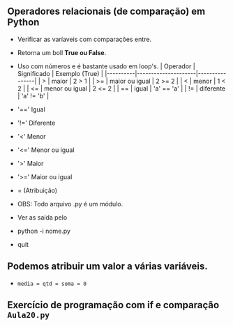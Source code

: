 ## Operadores relacionais (de comparação) em Python
- Verificar as varíaveis com comparações entre.
- Retorna um boll **True ou False**.
- Uso com números e é bastante usado em loop's.
| Operador | Significado        | Exemplo (True) |
|----------|---------------------|----------------|
| >        | maior              | 2 > 1          |
| >=       | maior ou igual     | 2 >= 2         |
| <        | menor              | 1 < 2          |
| <=       | menor ou igual     | 2 <= 2         |
| ==       | igual              | 'a' == 'a'     |
| !=       | diferente          | 'a' != 'b'     |


- '==' Igual
- '!=' Diferente
- '<' Menor
- '<=' Menor ou igual
- '>' Maior
- '>=' Maior ou igual
- = (Atribuição)

- OBS: Todo arquivo .py é um módulo.
- Ver as saída pelo
- python -i nome.py
- quit

## Podemos atribuir um valor a várias variáveis. 
- `media = qtd = soma = 0`

## Exercício de programação com if e comparação `Aula20.py`